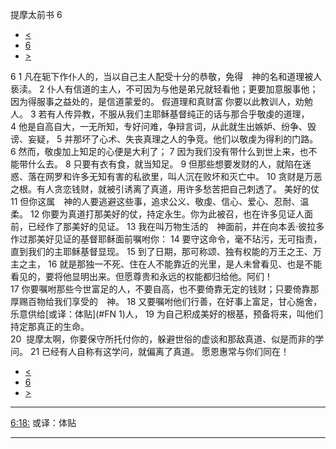 ﻿





 提摩太前书 6




* [<](bible/1TI05.md)
* [6](bible/1TI.md)
* [>](bible/2TI01.md)



 
6 
1 凡在轭下作仆人的，当以自己主人配受十分的恭敬，免得　神的名和道理被人亵渎。 
2 仆人有信道的主人，不可因为与他是弟兄就轻看他；更要加意服事他；因为得服事之益处的，是信道蒙爱的。 假道理和真财富 你要以此教训人，劝勉人。 
3 若有人传异教，不服从我们主耶稣基督纯正的话与那合乎敬虔的道理， 
4 他是自高自大，一无所知，专好问难，争辩言词，从此就生出嫉妒、纷争、毁谤、妄疑， 
5 并那坏了心术、失丧真理之人的争竞。他们以敬虔为得利的门路。 
6 然而，敬虔加上知足的心便是大利了； 
7 因为我们没有带什么到世上来，也不能带什么去。 
8 只要有衣有食，就当知足。 
9 但那些想要发财的人，就陷在迷惑、落在网罗和许多无知有害的私欲里，叫人沉在败坏和灭亡中。 
10 贪财是万恶之根。有人贪恋钱财，就被引诱离了真道，用许多愁苦把自己刺透了。 美好的仗  
11 但你这属　神的人要逃避这些事，追求公义、敬虔、信心、爱心、忍耐、温柔。 
12 你要为真道打那美好的仗，持定永生。你为此被召，也在许多见证人面前，已经作了那美好的见证。 
13 我在叫万物生活的　神面前，并在向本丢·彼拉多作过那美好见证的基督耶稣面前嘱咐你： 
14 要守这命令，毫不玷污，无可指责，直到我们的主耶稣基督显现。 
15 到了日期，那可称颂、独有权能的万王之王、万主之主， 
16 就是那独一不死、住在人不能靠近的光里，是人未曾看见、也是不能看见的，要将他显明出来。但愿尊贵和永远的权能都归给他。阿们！  
17 你要嘱咐那些今世富足的人，不要自高，也不要倚靠无定的钱财；只要倚靠那厚赐百物给我们享受的　神。 
18 又要嘱咐他们行善，在好事上富足，甘心施舍，乐意供给[或译：体贴](#FN
1)人， 
19 为自己积成美好的根基，预备将来，叫他们持定那真正的生命。  
20  提摩太啊，你要保守所托付你的，躲避世俗的虚谈和那敌真道、似是而非的学问。 
21 已经有人自称有这学问，就偏离了真道。 愿恩惠常与你们同在！ 
* [<](bible/1TI05.md)
* [6](bible/1TI.md)
* [>](bible/2TI01.md)





---


[6:18:](#V18)
或译：体贴




---









